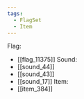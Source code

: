 ```yaml
---
tags:
  - FlagSet
  - Item
---
```

Flag:
- [[flag_11375]]
Sound:
- [[sound_44]]
- [[sound_43]]
- [[sound_17]]
Item:
- [[item_384]]
